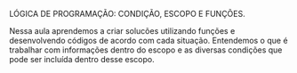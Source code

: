 LÓGICA DE PROGRAMAÇÃO: CONDIÇÃO, ESCOPO E FUNÇÕES.

Nessa aula aprendemos a criar solucões utilizando funções e desenvolvendo códigos de acordo com cada situação. Entendemos o que é trabalhar com informações dentro do escopo e as diversas condições que pode ser incluída dentro desse escopo.